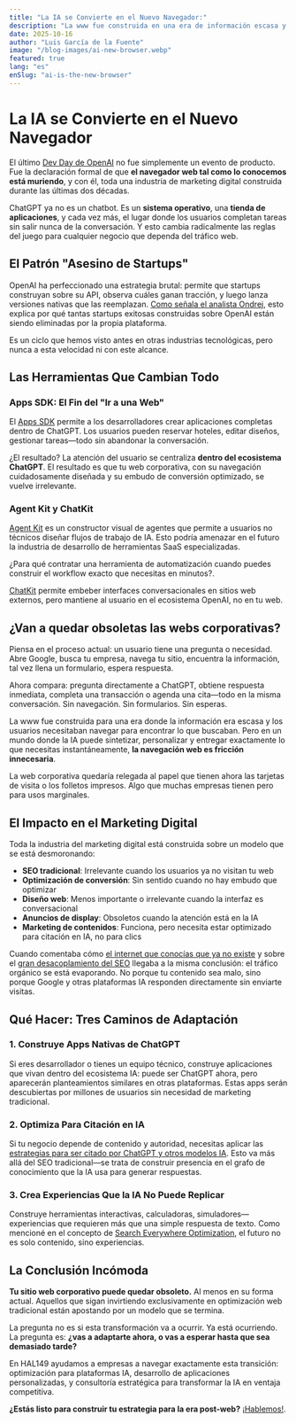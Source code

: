 ```yaml
---
title: "La IA se Convierte en el Nuevo Navegador:"
description: "La www fue construida en una era de información escasa y necesidad de navegar para encontrar, pero eso ha cambiado. "
date: 2025-10-16
author: "Luis García de la Fuente"
image: "/blog-images/ai-new-browser.webp"
featured: true
lang: "es"
enSlug: "ai-is-the-new-browser"
---
```

# La IA se Convierte en el Nuevo Navegador

El último <a href="https://openai.com/devday/" target="_blank">Dev Day de OpenAI</a> no fue simplemente un evento de producto. Fue la declaración formal de que **el navegador web tal como lo conocemos está muriendo**, y con él, toda una industria de marketing digital construida durante las últimas dos décadas.

ChatGPT ya no es un chatbot. Es un **sistema operativo**, una **tienda de aplicaciones**, y cada vez más, el lugar donde los usuarios completan tareas sin salir nunca de la conversación. Y esto cambia radicalmente las reglas del juego para cualquier negocio que dependa del tráfico web.

## El Patrón "Asesino de Startups"

OpenAI ha perfeccionado una estrategia brutal: permite que startups construyan sobre su API, observa cuáles ganan tracción, y luego lanza versiones nativas que las reemplazan. <a href="https://www.youtube.com/watch?v=gPWmrVSFLRM" target="_blank" rel="nofollow">Como señala el analista Ondrej</a>, esto explica por qué tantas startups exitosas construidas sobre OpenAI están siendo eliminadas por la propia plataforma.

Es un ciclo que hemos visto antes en otras industrias tecnológicas, pero nunca a esta velocidad ni con este alcance.

## Las Herramientas Que Cambian Todo

### Apps SDK: El Fin del "Ir a una Web"

El <a href="https://platform.openai.com/docs/guides/apps" target="_blank" rel="nofollow">Apps SDK</a> permite a los desarrolladores crear aplicaciones completas dentro de ChatGPT. Los usuarios pueden reservar hoteles, editar diseños, gestionar tareas—todo sin abandonar la conversación.

¿El resultado? La atención del usuario se centraliza **dentro del ecosistema ChatGPT**. El resultado es que tu web corporativa, con su navegación cuidadosamente diseñada y su embudo de conversión optimizado, se vuelve irrelevante.

### Agent Kit y ChatKit

<a href="https://platform.openai.com/docs/guides/agent-kit" target="_blank" rel="nofollow">Agent Kit</a> es un constructor visual de agentes que permite a usuarios no técnicos diseñar flujos de trabajo de IA. Esto podría amenazar en el futuro la industria de desarrollo de herramientas SaaS especializadas. 

¿Para qué contratar una herramienta de automatización cuando puedes construir el workflow exacto que necesitas en minutos?.

<a href="https://platform.openai.com/docs/guides/chatkit" target="_blank" rel="nofollow">ChatKit</a> permite embeber interfaces conversacionales en sitios web externos, pero mantiene al usuario en el ecosistema OpenAI, no en tu web.

## ¿Van a quedar obsoletas las webs corporativas?

Piensa en el proceso actual: un usuario tiene una pregunta o necesidad. Abre Google, busca tu empresa, navega tu sitio, encuentra la información, tal vez llena un formulario, espera respuesta. 

Ahora compara: pregunta directamente a ChatGPT, obtiene respuesta inmediata, completa una transacción o agenda una cita—todo en la misma conversación. Sin navegación. Sin formularios. Sin esperas.

La www fue construida para una era donde la información era escasa y los usuarios necesitaban navegar para encontrar lo que buscaban. Pero en un mundo donde la IA puede sintetizar, personalizar y entregar exactamente lo que necesitas instantáneamente, **la navegación web es fricción innecesaria**.

La web corporativa quedaría relegada al papel que tienen ahora las tarjetas de visita o los folletos impresos. Algo que muchas empresas tienen pero para usos marginales. 

## El Impacto en el Marketing Digital

Toda la industria del marketing digital está construida sobre un modelo que se está desmoronando:

- **SEO tradicional**: Irrelevante cuando los usuarios ya no visitan tu web
- **Optimización de conversión**: Sin sentido cuando no hay embudo que optimizar
- **Diseño web**: Menos importante o irrelevante cuando la interfaz es conversacional
- **Anuncios de display**: Obsoletos cuando la atención está en la IA
- **Marketing de contenidos**: Funciona, pero necesita estar optimizado para citación en IA, no para clics

Cuando comentaba cómo <a href="/es/posts/internet-que-conocias-no-existe/" target="_blank">el internet que conocías que ya no existe</a> y sobre el <a href="/es/posts/google-ai-overviews-desacoplamiento-seo/" target="_blank">gran desacoplamiento del SEO</a> llegaba a la misma conclusión: el tráfico orgánico se está evaporando. No porque tu contenido sea malo, sino porque Google y otras plataformas IA responden directamente sin enviarte visitas.

## Qué Hacer: Tres Caminos de Adaptación

### 1. Construye Apps Nativas de ChatGPT

Si eres desarrollador o tienes un equipo técnico, construye aplicaciones que vivan dentro del ecosistema IA: puede ser ChatGPT ahora, pero aparecerán planteamientos similares en otras plataformas. Estas apps serán descubiertas por millones de usuarios sin necesidad de marketing tradicional.

### 2. Optimiza Para Citación en IA

Si tu negocio depende de contenido y autoridad, necesitas aplicar las <a href="/es/posts/claves-citado-chatgpt-modelos-ia/" target="_blank">estrategias para ser citado por ChatGPT y otros modelos IA</a>. Esto va más allá del SEO tradicional—se trata de construir presencia en el grafo de conocimiento que la IA usa para generar respuestas.

### 3. Crea Experiencias Que la IA No Puede Replicar

Construye herramientas interactivas, calculadoras, simuladores—experiencias que requieren más que una simple respuesta de texto. Como mencioné en el concepto de <a href="/es/posts/search-everywhere-optimization-seo-en-2026/" target="_blank">Search Everywhere Optimization</a>, el futuro no es solo contenido, sino experiencias.

## La Conclusión Incómoda

**Tu sitio web corporativo puede quedar obsoleto.** Al menos en su forma actual. Aquellos que sigan invirtiendo exclusivamente en optimización web tradicional están apostando por un modelo que se termina.

La pregunta no es si esta transformación va a ocurrir. Ya está ocurriendo. La pregunta es: **¿vas a adaptarte ahora, o vas a esperar hasta que sea demasiado tarde?**

En HAL149 ayudamos a empresas a navegar exactamente esta transición: optimización para plataformas IA, desarrollo de aplicaciones personalizadas, y consultoría estratégica para transformar la IA en ventaja competitiva.

**¿Estás listo para construir tu estrategia para la era post-web?** <a href="#" onclick="demo.showModal(); return false;">¡Hablemos!</a>.